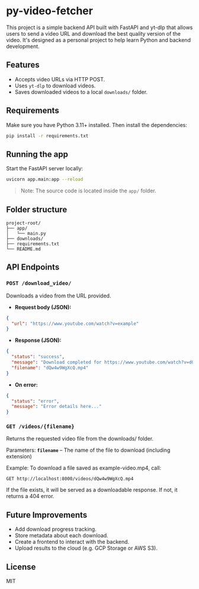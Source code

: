 # py-video-fetcher

This project is a simple backend API built with FastAPI and yt-dlp that allows users to send a video URL and download the best quality version of the video. It's designed as a personal project to help learn Python and backend development.

## Features

- Accepts video URLs via HTTP POST.
- Uses `yt-dlp` to download videos.
- Saves downloaded videos to a local `downloads/` folder.

## Requirements

Make sure you have Python 3.11+ installed. Then install the dependencies:

```bash
pip install -r requirements.txt
```

## Running the app

Start the FastAPI server locally:

```bash
uvicorn app.main:app --reload
```

> Note: The source code is located inside the `app/` folder.

## Folder structure

```
project-root/
├── app/
│   └── main.py
├── downloads/
├── requirements.txt
└── README.md
```

## API Endpoints

### `POST /download_video/`

Downloads a video from the URL provided.

- **Request body (JSON):**

```json
{
  "url": "https://www.youtube.com/watch?v=example"
}
```

- **Response (JSON):**

```json
{
  "status": "success",
  "message": "Download completed for https://www.youtube.com/watch?v=dQw4w9WgXcQ",
  "filename": "dQw4w9WgXcQ.mp4"
}
```

- **On error:**

```json
{
  "status": "error",
  "message": "Error details here..."
}
```

### `GET /videos/{filename}`

Returns the requested video file from the downloads/ folder.

Parameters:
**`filename`** – The name of the file to download (including extension)


Example:
To download a file saved as example-video.mp4, call:

`GET http://localhost:8000/videos/dQw4w9WgXcQ.mp4`

If the file exists, it will be served as a downloadable response. If not, it returns a 404 error.

## Future Improvements

- Add download progress tracking.
- Store metadata about each download.
- Create a frontend to interact with the backend.
- Upload results to the cloud (e.g. GCP Storage or AWS S3).

## License

MIT
